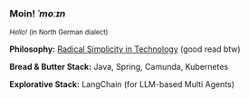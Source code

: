 ### Moin! *ˈmoːɪn* 
<small>*Hello!* (in North German dialect)</small>

**Philosophy:** [Radical Simplicity in Technology](https://www.radicalsimpli.city/) (good read btw)

**Bread & Butter Stack:** Java, Spring, Camunda, Kubernetes

**Explorative Stack:** LangChain (for LLM-based Multi Agents)
